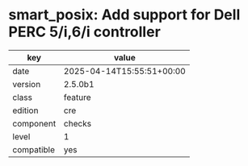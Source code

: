 [//]: # (werk v2)
# smart_posix: Add support for Dell PERC 5/i,6/i controller

key        | value
---------- | ---
date       | 2025-04-14T15:55:51+00:00
version    | 2.5.0b1
class      | feature
edition    | cre
component  | checks
level      | 1
compatible | yes


